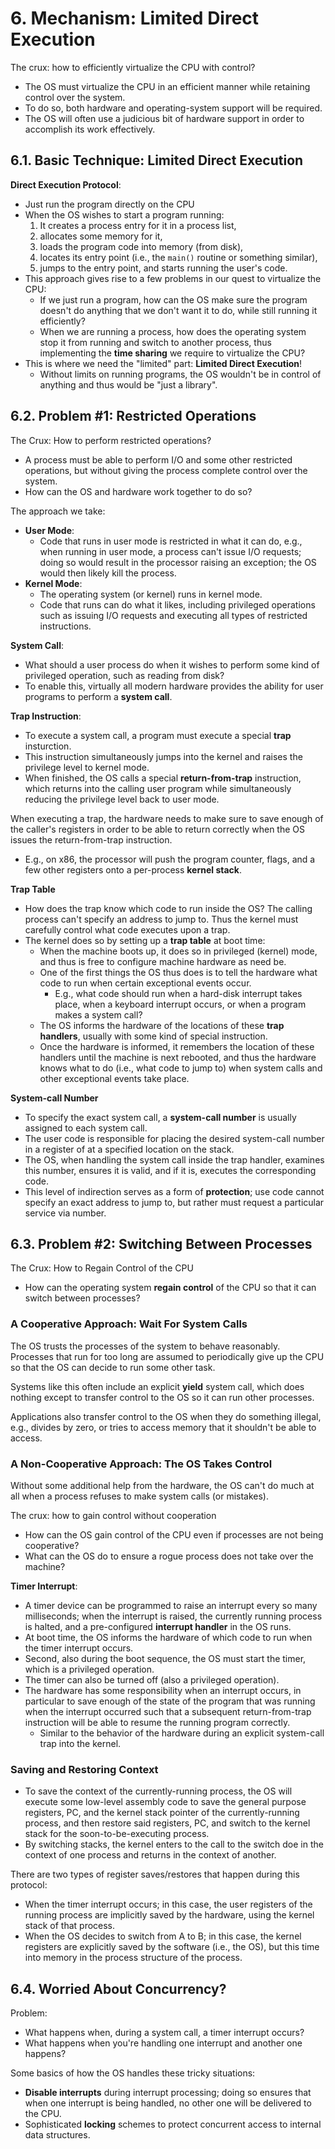 # 6. Mechanism: Limited Direct Execution

The crux: how to efficiently virtualize the CPU with control?
- The OS must virtualize the CPU in an efficient manner while retaining control over the system.
- To do so, both hardware and operating-system support will be required.
- The OS will often use a judicious bit of hardware support in order to accomplish its work effectively.

## 6.1. Basic Technique: Limited Direct Execution

**Direct Execution Protocol**:
- Just run the program directly on the CPU
- When the OS wishes to start a program running:
    1. It creates a process entry for it in a process list,
    2. allocates some memory for it,
    3. loads the program code into memory (from disk),
    4. locates its entry point (i.e., the `main()` routine or something similar),
    5. jumps to the entry point, and starts running the user's code.
- This approach gives rise to a few problems in our quest to virtualize the CPU:
    - If we just run a program, how can the OS make sure the program doesn't do anything that we don't want it to do, while still running it efficiently?
    - When we are running a process, how does the operating system stop it from running and switch to another process, thus implementing the **time sharing** we require to virtualize the CPU?
- This is where we need the "limited" part: **Limited Direct Execution**!
    - Without limits on running programs, the OS wouldn't be in control of anything and thus would be "just a library".

## 6.2. Problem #1: Restricted Operations

The Crux: How to perform restricted operations?
- A process must be able to perform I/O and some other restricted operations, but without giving the process complete control over the system.
- How can the OS and hardware work together to do so?

The approach we take:
- **User Mode**:
    - Code that runs in user mode is restricted in what it can do, e.g., when running in user mode, a process can't issue I/O requests; doing so would result in the processor raising an exception; the OS would then likely kill the process.
- **Kernel Mode**:
    - The operating system (or kernel) runs in kernel mode.
    - Code that runs can do what it likes, including privileged operations such as issuing I/O requests and executing all types of restricted instructions.

**System Call**:
- What should a user process do when it wishes to perform some kind of privileged operation, such as reading from disk?
- To enable this, virtually all modern hardware provides the ability for user programs to perform a **system call**.

**Trap Instruction**:
- To execute a system call, a program must execute a special **trap** insturction.
- This instruction simultaneously jumps into the kernel and raises the privilege level to kernel mode.
- When finished, the OS calls a special **return-from-trap** instruction, which returns into the calling user program while simultaneously reducing the privilege level back to user mode.

When executing a trap, the hardware needs to make sure to save enough of the caller's registers in order to be able to return correctly when the OS issues the return-from-trap instruction.
- E.g., on x86, the processor will push the program counter, flags, and a few other registers onto a per-process **kernel stack**.

**Trap Table**
- How does the trap know which code to run inside the OS? The calling process can't specify an address to jump to. Thus the kernel must carefully control what code executes upon a trap.
- The kernel does so by setting up a **trap table** at boot time:
    - When the machine boots up, it does so in privileged (kernel) mode, and thus is free to configure machine hardware as need be.
    - One of the first things the OS thus does is to tell the hardware what code to run when certain exceptional events occur.
        - E.g., what code should run when a hard-disk interrupt takes place, when a keyboard interrupt occurs, or when a program makes a system call?
    - The OS informs the hardware of the locations of these **trap handlers**, usually with some kind of special instruction.
    - Once the hardware is informed, it remembers the location of these handlers until the machine is next rebooted, and thus the hardware knows what to do (i.e., what code to jump to) when system calls and other exceptional events take place.

**System-call Number**
- To specify the exact system call, a **system-call number** is usually assigned to each system call.
- The user code is responsible for placing the desired system-call number in a register of at a specified location on the stack.
- The OS, when handling the system call inside the trap handler, examines this number, ensures it is valid, and if it is, executes the corresponding code.
- This level of indirection serves as a form of **protection**; use code cannot specify an exact address to jump to, but rather must request a particular service via number.

## 6.3. Problem #2: Switching Between Processes

The Crux: How to Regain Control of the CPU
- How can the operating system **regain control** of the CPU so that it can switch between processes?

### A Cooperative Approach: Wait For System Calls

The OS trusts the processes of the system to behave reasonably.
Processes that run for too long are assumed to periodically give up the CPU so that the OS can decide to run some other task.

Systems like this often include an explicit **yield** system call, which does nothing except to transfer control to the OS so it can run other processes.

Applications also transfer control to the OS when they do something illegal, e.g., divides by zero, or tries to access memory that it shouldn't be able to access.

### A Non-Cooperative Approach: The OS Takes Control

Without some additional help from the hardware, the OS can't do much at all when a process refuses to make system calls (or mistakes).

The crux: how to gain control without cooperation
- How can the OS gain control of the CPU even if processes are not being cooperative?
- What can the OS do to ensure a rogue process does not take over the machine?

**Timer Interrupt**:
- A timer device can be programmed to raise an interrupt every so many milliseconds; when the interrupt is raised, the currently running process is halted, and a pre-configured **interrupt handler** in the OS runs.
- At boot time, the OS informs the hardware of which code to run when the timer interrupt occurs.
- Second, also during the boot sequence, the OS must start the timer, which is a privileged operation.
- The timer can also be turned off (also a privileged operation).
- The hardware has some responsibility when an interrupt occurs, in particular to save enough of the state of the program that was running when the interrupt occurred such that a subsequent return-from-trap instruction will be able to resume the running program correctly.
    - Similar to the behavior of the hardware during an explicit system-call trap into the kernel.

### Saving and Restoring Context

- To save the context of the currently-running process, the OS will execute some low-level assembly code to save the general purpose registers, PC, and the kernel stack pointer of the currently-running process, and then restore said registers, PC, and switch to the kernel stack for the soon-to-be-executing process.
- By switching stacks, the kernel enters to the call to the switch doe in the context of one process and returns in the context of another.

There are two types of register saves/restores that happen during this protocol:
- When the timer interrupt occurs; in this case, the user registers of the running process are implicitly saved by the hardware, using the kernel stack of that process.
- When the OS decides to switch from A to B; in this case, the kernel registers are explicitly saved by the software (i.e., the OS), but this time into memory in the process structure of the process.

## 6.4. Worried About Concurrency?

Problem:
- What happens when, during a system call, a timer interrupt occurs?
- What happens when you're handling one interrupt and another one happens?

Some basics of how the OS handles these tricky situations:
- **Disable interrupts** during interrupt processing; doing so ensures that when one interrupt is being handled, no other one will be delivered to the CPU.
- Sophisticated **locking** schemes to protect concurrent access to internal data structures.
